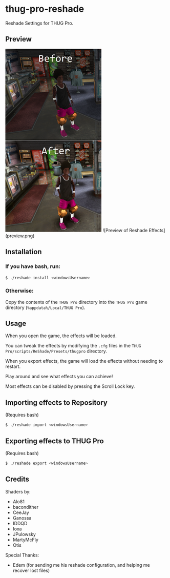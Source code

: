 # thug-pro-reshade

Reshade Settings for THUG Pro.

## Preview
<img alt="Before/After Picture" src="comparison.png" width="300">
![Preview of Reshade Effects](preview.png)

## Installation

### If you have bash, run:

```bash
$ ./reshade install <windowsUsername>
```

### Otherwise:

Copy the contents of the `THUG Pro` directory into the `THUG Pro` game directory (`%appdata%/Local/THUG Pro`).

## Usage

When you open the game, the effects will be loaded.

You can tweak the effects by modifying the `.cfg` files in the `THUG Pro/scripts/ReShade/Presets/thugpro` directory.

When you export effects, the game will load the effects without needing to restart.

Play around and see what effects you can achieve!

Most effects can be disabled by pressing the Scroll Lock key.

## Importing effects to Repository

(Requires bash)

```bash
$ ./reshade import <windowsUsername>
```

## Exporting effects to THUG Pro

(Requires bash)

```bash
$ ./reshade export <windowsUsername>
```

## Credits

Shaders by:
* Alo81
* bacondither
* CeeJay
* Ganossa
* IDDQD
* Ioxa
* JPulowsky
* MartyMcFly
* Otis

Special Thanks:
* Edem (for sending me his reshade configuration, and helping me recover lost files)
